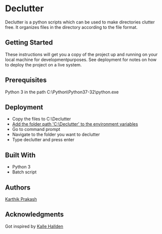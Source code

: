 # Declutter
Declutter is a python scripts which can be used to make directories clutter free. It organizes files in the directory according to the file format.

## Getting Started
These instructions will get you a copy of the project up and running on your local machine for developmentpurposes. See deployment for notes on how to deploy the project on a live system.

## Prerequisites
Python 3 in the path C:\Python\Python37-32\python.exe

## Deployment
* Copy the files to C:\Declutter
* [Add the folder path 'C:\Declutter' to the environment variables](https://superuser.com/questions/949560/how-do-i-set-system-environment-variables-in-windows-10)
* Go to command prompt
* Navigate to the folder you want to declutter
* Type declutter and press enter

## Built With
* Python 3
* Batch script

## Authors
[Karthik Prakash](https://github.com/thehackermonk)

## Acknowledgments
Got inspired by [Kalle Hallden](https://github.com/KalleHallden)
